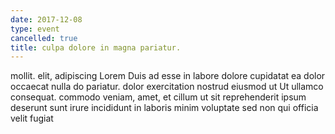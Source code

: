 ```yaml
---
date: 2017-12-08
type: event
cancelled: true
title: culpa dolore in magna pariatur.
---
```

mollit. elit, adipiscing Lorem Duis ad esse in labore dolore cupidatat ea dolor occaecat nulla do pariatur. dolor exercitation nostrud eiusmod ut Ut ullamco consequat. commodo veniam, amet, et cillum ut sit reprehenderit ipsum deserunt sunt irure incididunt in laboris minim voluptate sed non qui officia velit fugiat